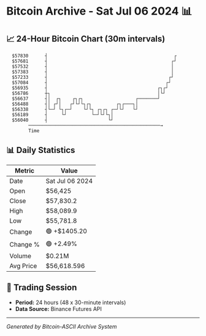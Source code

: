 # Bitcoin Archive - Sat Jul 06 2024 📊

## 📈 24-Hour Bitcoin Chart (30m intervals)

```
  $57830      ┤                                              ┌ 
  $57681      ┤                                             ┌┘ 
  $57532      ┤                                             │  
  $57383      ┤                                             │  
  $57233      ┤                                            ┌┘  
  $57084      ┤                                           ┌┘   
  $56935      ┤                                        ┌┐┌┘    
  $56786      ┼┐                                       │└┘     
  $56637      ┤│  ┌┐    ┌┐┌┐                   ┌───────┘       
  $56488      ┤│ ┌┘│   ┌┘└┘└┐┌┐         ┌┐┌───┐│               
  $56338      ┤└─┘ └┐┌─┘    └┘└┐ ┌┐┌┐ ┌─┘└┘   └┘               
  $56189      ┤     └┘         └─┘└┘└┐│                        
  $56040      ┤                      └┘                        
        ────────────────────────────────────────────────→
        Time
```

## 📊 Daily Statistics

| Metric | Value |
|--------|-------|
| Date | Sat Jul 06 2024 |
| Open | $56,425 |
| Close | $57,830.2 |
| High | $58,089.9 |
| Low | $55,781.8 |
| Change | 🟢 +$1405.20 |
| Change % | 🟢 +2.49% |
| Volume | $0.21M |
| Avg Price | $56,618.596 |

## 📅 Trading Session

- **Period:** 24 hours (48 x 30-minute intervals)
- **Data Source:** Binance Futures API

---
*Generated by Bitcoin-ASCII Archive System*
